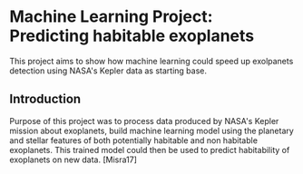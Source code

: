 # Machine Learning Project: Predicting habitable exoplanets

This project aims to show how machine learning could speed up exolpanets detection using NASA's Kepler data as starting base. 

Introduction
------------

Purpose of this project was to process data produced by NASA's Kepler mission about exoplanets, build machine learning model using the planetary and stellar features of both potentially habitable and non habitable exoplanets. This trained model could then be used to predict habitability of exoplanets on new data. [Misra17]
